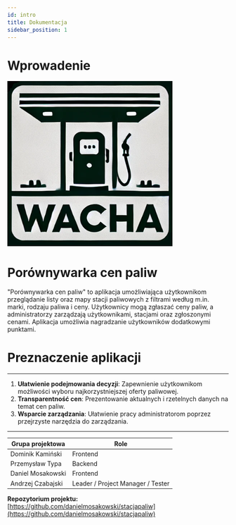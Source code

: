 ```yaml
---
id: intro
title: Dokumentacja
sidebar_position: 1
---
```

# Wprowadenie 
![wacha.png](../static/img/wacha.png)

# Porównywarka cen paliw

"Porównywarka cen paliw" to aplikacja umożliwiająca użytkownikom przeglądanie listy oraz mapy stacji paliwowych z filtrami według m.in. marki, rodzaju paliwa i ceny. Użytkownicy mogą zgłaszać ceny paliw, a administratorzy zarządzają użytkownikami, stacjami oraz zgłoszonymi cenami. Aplikacja umożliwia nagradzanie użytkowników dodatkowymi punktami.

# Preznaczenie aplikacji
---
1. **Ułatwienie podejmowania decyzji**: Zapewnienie użytkownikom możliwości wyboru najkorzystniejszej oferty paliwowej.
2. **Transparentność cen**: Prezentowanie aktualnych i rzetelnych danych na temat cen paliw.
3. **Wsparcie zarządzania**: Ułatwienie pracy administratorom poprzez przejrzyste narzędzia do zarządzania.
---
| Grupa projektowa   | Role                       |
|--------------------|----------------------------|
| Dominik Kamiński   | Frontend                   |
| Przemysław Typa    | Backend                    |
| Daniel Mosakowski  | Frontend                   |
| Andrzej Czabajski  | Leader / Project Manager / Tester |

**Repozytorium projektu:**  
[https://github.com/danielmosakowski/stacjapaliw](https://github.com/danielmosakowski/stacjapaliw)